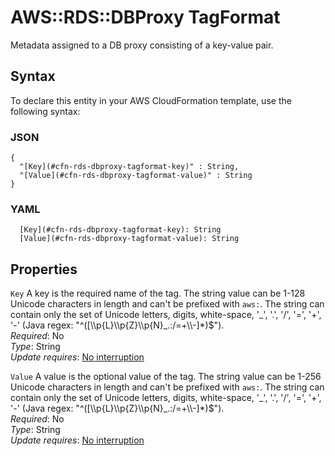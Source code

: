 # AWS::RDS::DBProxy TagFormat<a name="aws-properties-rds-dbproxy-tagformat"></a>

Metadata assigned to a DB proxy consisting of a key\-value pair\.

## Syntax<a name="aws-properties-rds-dbproxy-tagformat-syntax"></a>

To declare this entity in your AWS CloudFormation template, use the following syntax:

### JSON<a name="aws-properties-rds-dbproxy-tagformat-syntax.json"></a>

```
{
  "[Key](#cfn-rds-dbproxy-tagformat-key)" : String,
  "[Value](#cfn-rds-dbproxy-tagformat-value)" : String
}
```

### YAML<a name="aws-properties-rds-dbproxy-tagformat-syntax.yaml"></a>

```
  [Key](#cfn-rds-dbproxy-tagformat-key): String
  [Value](#cfn-rds-dbproxy-tagformat-value): String
```

## Properties<a name="aws-properties-rds-dbproxy-tagformat-properties"></a>

`Key` <a name="cfn-rds-dbproxy-tagformat-key"></a>
A key is the required name of the tag\. The string value can be 1\-128 Unicode characters in length and can't be prefixed with `aws:`\. The string can contain only the set of Unicode letters, digits, white\-space, '\_', '\.', '/', '=', '\+', '\-' \(Java regex: "^\(\[\\\\p\{L\}\\\\p\{Z\}\\\\p\{N\}\_\.:/=\+\\\\\-\]\*\)$"\)\.  
_Required_: No  
_Type_: String  
_Update requires_: [No interruption](https://docs.aws.amazon.com/AWSCloudFormation/latest/UserGuide/using-cfn-updating-stacks-update-behaviors.html#update-no-interrupt)

`Value` <a name="cfn-rds-dbproxy-tagformat-value"></a>
A value is the optional value of the tag\. The string value can be 1\-256 Unicode characters in length and can't be prefixed with `aws:`\. The string can contain only the set of Unicode letters, digits, white\-space, '\_', '\.', '/', '=', '\+', '\-' \(Java regex: "^\(\[\\\\p\{L\}\\\\p\{Z\}\\\\p\{N\}\_\.:/=\+\\\\\-\]\*\)$"\)\.  
_Required_: No  
_Type_: String  
_Update requires_: [No interruption](https://docs.aws.amazon.com/AWSCloudFormation/latest/UserGuide/using-cfn-updating-stacks-update-behaviors.html#update-no-interrupt)
